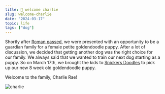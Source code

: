 ```yaml
---
title: 🐶 welcome charlie
slug: welcome-charlie
date: "2024-03-17"
topic: life
tags: ["dog"]
---
```


Shortly after [Roman passed][goodbye-roman], we were presented with an opportunity to be a guardian family for a female petite goldendoodle puppy. After a lot of discussion, we decided that getting another dog was the right choice for our family. We always said that we wanted to train our next dog starting as a puppy. So on March 17th, we brought the kids to [Snickers Doodles][snickers-doodles] to pick up our new 8 week old goldendoodle puppy.

Welcome to the family, Charlie Rae!

![charlie][charlie]

[goodbye-roman]: https://bradgarropy.com/blog/goodbye-roman
[snickers-doodles]: https://www.snickersdoodles.com
[charlie]: https://res.cloudinary.com/bradgarropy/image/upload/bradgarropy.com/posts/charlie.jpg
